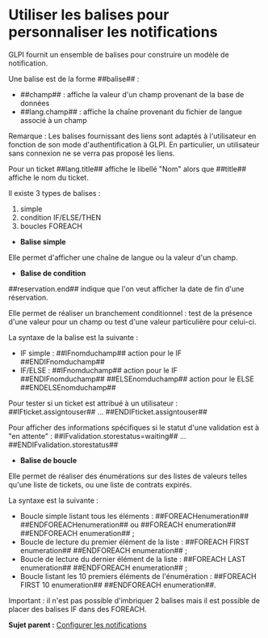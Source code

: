Utiliser les balises pour personnaliser les notifications
=========================================================

GLPI fournit un ensemble de balises pour construire un modèle de
notification.

Une balise est de la forme \#\#balise\#\# :

-   \#\#champ\#\# : affiche la valeur d'un champ provenant de la base de
    données
-   \#\#lang.champ\#\# : affiche la chaîne provenant du fichier de
    langue associé à un champ

Remarque : Les balises fournissant des liens sont adaptés à
l'utilisateur en fonction de son mode d'authentification à GLPI. En
particulier, un utilisateur sans connexion ne se verra pas proposé les
liens.

Pour un ticket \#\#lang.title\#\# affiche le libellé "Nom" alors que
\#\#title\#\# affiche le nom du ticket.

Il existe 3 types de balises :

1.  simple
2.  condition IF/ELSE/THEN
3.  boucles FOREACH

-   **Balise simple**

Elle permet d'afficher une chaîne de langue ou la valeur d'un champ.

-   **Balise de condition**

\#\#reservation.end\#\# indique que l'on veut afficher la date de fin
d'une réservation.

Elle permet de réaliser un branchement conditionnel : test de la
présence d'une valeur pour un champ ou test d'une valeur particulière
pour celui-ci.

La syntaxe de la balise est la suivante :

-   IF simple : \#\#IFnomduchamp\#\# action pour le IF
    \#\#ENDIFnomduchamp\#\#
-   IF/ELSE : \#\#IFnomduchamp\#\# action pour le IF
    \#\#ENDIFnomduchamp\#\# \#\#ELSEnomduchamp\#\# action pour le ELSE
    \#\#ENDELSEnomduchamp\#\#

Pour tester si un ticket est attribué à un utilisateur :
\#\#IFticket.assigntouser\#\# ... \#\#ENDIFticket.assigntouser\#\#

Pour afficher des informations spécifiques si le statut d'une validation
est à "en attente" : \#\#IFvalidation.storestatus=waiting\#\# ...
\#\#ENDIFvalidation.storestatus\#\#

-   **Balise de boucle**

Elle permet de réaliser des énumérations sur des listes de valeurs
telles qu'une liste de tickets, ou une liste de contrats expirés.

La syntaxe est la suivante :

-   Boucle simple listant tous les éléments : \#\#FOREACHenumeration\#\#
    \#\#ENDFOREACHenumeration\#\# ou \#\#FOREACH enumeration\#\#
    \#\#ENDFOREACH enumeration\#\# ;
-   Boucle de lecture du premier élément de la liste : \#\#FOREACH FIRST
    enumeration\#\# \#\#ENDFOREACH enumeration\#\# ;
-   Boucle de lecture du dernier élément de la liste : \#\#FOREACH LAST
    enumeration\#\# \#\#ENDFOREACH enumeration\#\# ;
-   Boucle listant les 10 premiers éléments de l'énumération :
    \#\#FOREACH FIRST 10 enumeration\#\# \#\#ENDFOREACH enumeration\#\#.

Important : il n'est pas possible d'imbriquer 2 balises mais il est
possible de placer des balises IF dans des FOREACH.

**Sujet parent :** [Configurer les
notifications](../glpi/config_notification.html "Les notifications se configurent depuis le menu Configuration > Notifications ;")
